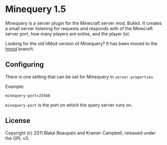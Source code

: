 # Minequery 1.5

Minequery is a server plugin for the Minecraft server mod, Bukkit. It creates a small server listening for requests and responds with of the Minecraft server port, how many players are online, and the player list.

Looking for the old hMod version of Minequery? It has been moved to the [hmod](https://github.com/kramerc/minequery/tree/hmod) branch.

## Configuring

There is one setting that can be set for Minequery in `server.properties`

Example:

    minequery-port=25566

`minequery-port` is the port on which the query server runs on.

## License

Copyright (c) 2011 Blake Beaupain and Kramer Campbell, released under the GPL v3.